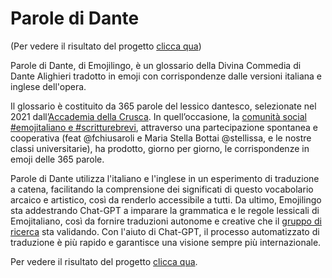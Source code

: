 # Parole di Dante

(Per vedere il risultato del progetto [clicca qua](../lastborn))

Parole di Dante, di Emojilingo, è un glossario della Divina Commedia di Dante Alighieri tradotto in emoji con corrispondenze dalle versioni italiana e inglese dell'opera.

Il glossario è costituito da 365 parole del lessico dantesco, selezionate nel 2021 dall’[Accademia della Crusca](https://accademiadellacrusca.it/it/dante). In quell’occasione, la [comunità social #emojitaliano e #scritturebrevi](https://twitter.com/search?q=emojitaliano&src=typed_query), attraverso una partecipazione spontanea e cooperativa (feat @fchiusaroli e Maria Stella Bottai @stellissa, e le nostre classi universitarie), ha prodotto, giorno per giorno, le corrispondenze in emoji delle 365 parole.

Parole di Dante utilizza l'italiano e l'inglese in un esperimento di traduzione a catena, facilitando la comprensione dei significati di questo vocabolario arcaico e artistico, così da renderlo accessibile a tutti.
Da ultimo, Emojilingo sta addestrando Chat-GPT a imparare la grammatica e le regole lessicali di Emojitaliano, così da fornire traduzioni autonome e creative che il [gruppo di ricerca](https://ceur-ws.org/Vol-3596/paper15.pdf) sta validando. Con l'aiuto di Chat-GPT, il processo automatizzato di traduzione è più rapido e garantisce una visione sempre più internazionale.

Per vedere il risultato del progetto [clicca qua](../lastborn).